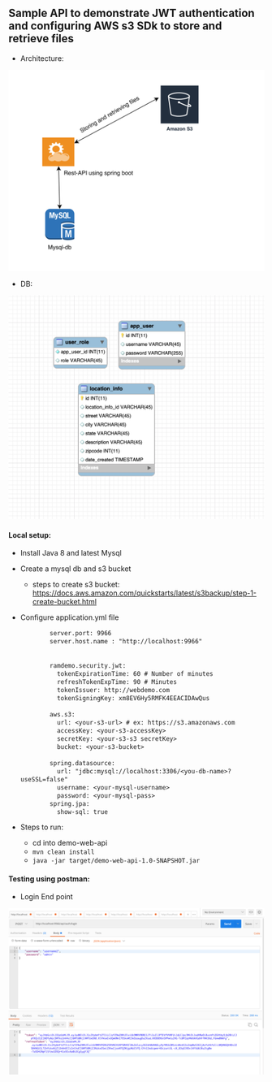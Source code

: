 ## Sample API to demonstrate JWT authentication and configuring AWS s3 SDk to store and retrieve files

* Architecture:

![alt text](https://github.com/ramamidi/media/blob/master/demo-web-api/demo-web-api-arch.png "arch")

* DB:

![alt text](https://github.com/ramamidi/media/blob/master/demo-web-api/db.png "db")


#### Local setup:

* Install Java 8 and latest Mysql

* Create a mysql db and s3 bucket
    * steps to create s3 bucket: https://docs.aws.amazon.com/quickstarts/latest/s3backup/step-1-create-bucket.html
* Configure application.yml file
    ```
            server.port: 9966
            server.host.name : "http://localhost:9966"
            
            
            ramdemo.security.jwt:
              tokenExpirationTime: 60 # Number of minutes
              refreshTokenExpTime: 90 # Minutes
              tokenIssuer: http://webdemo.com
              tokenSigningKey: xm8EV6Hy5RMFK4EEACIDAwQus
            
            aws.s3:
              url: <your-s3-url> # ex: https://s3.amazonaws.com
              accessKey: <your-s3-accessKey>
              secretKey: <your-s3-s3 secretKey>
              bucket: <your-s3-bucket>
            
            spring.datasource:
              url: "jdbc:mysql://localhost:3306/<you-db-name>?useSSL=false"
              username: <your-mysql-username>
              password: <your-mysql-pass>
            spring.jpa:
              show-sql: true
    ```

* Steps to run:
    * cd into demo-web-api
    * `mvn clean install`
    * `java -jar target/demo-web-api-1.0-SNAPSHOT.jar`


#### Testing using postman:

* Login End point

![alt text](https://github.com/ramamidi/media/blob/master/demo-web-api/login-endpoint.png "login")